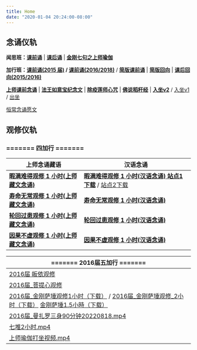 ```yaml
---
title: Home
date: "2020-01-04 20:24:00-08:00"
---
```


## 念诵仪轨

**闻思班：[课前诵](https://s3.ap-northeast-1.wasabisys.com/hdcx/hdv/videos/%E8%AF%BE%E5%89%8D%E5%BF%B5%E8%AF%B5.mp4)** | **[课后诵](https://s3.ap-northeast-1.wasabisys.com/hdcx/hdv/videos/%E9%97%BB%E6%80%9D%E7%8F%AD%E8%AF%BE%E5%90%8E%E8%AF%B5.mp4)** | **[金刚七句之上师瑜伽](https://s3.ap-northeast-1.wasabisys.com/hdcx/hdv/videos/%e9%87%91%e5%88%9a%e4%b8%83%e5%8f%a5-%e6%b5%81%e7%95%85%e7%89%88.mp4)**

**加行班：[课前诵(2015 届)](https://s3.ap-northeast-1.wasabisys.com/hdcx/hdv/videos/2015%E5%8A%A0%E8%A1%8C%E7%8F%AD%E8%AF%BE%E5%89%8D%E5%BF%B5%E8%AF%B5.mp4) / [课前诵(2016/2018)](https://s3.ap-northeast-1.wasabisys.com/hdcx/hdv/videos/2018%E5%8A%A0%E8%A1%8C%E7%8F%AD%E8%AF%BE%E5%89%8D%E5%BF%B5%E8%AF%B5.mp4)** / **[简版课前诵](https://s3.ap-northeast-1.wasabisys.com/hdcx/hdv/videos/%E5%8A%A0%E8%A1%8C%E7%8F%AD%E7%AE%80%E7%89%88%E8%AF%BE%E5%89%8D%E5%BF%B5%E8%AF%B5.mp4)** | **[简版回向](https://s3.ap-northeast-1.wasabisys.com/hdcx/hdv/videos/%E5%9B%9E%E5%90%91(2021%E7%89%88).mp4)** | **[课后回向(2015/2016)](https://s3.ap-northeast-1.wasabisys.com/hdcx/hdv/videos/2015%E8%AF%BE%E5%90%8E%E5%9B%9E%E5%90%91.mp4)**

**[上师课前念诵](https://s3.ap-northeast-1.wasabisys.com/hdcx/hdv/videos/%E4%B8%8A%E5%B8%88%E8%AF%BE%E5%89%8D%E5%BF%B5%E8%AF%B5.mp4)** | **[法王如意宝纪念文](https://s3.ap-northeast-1.wasabisys.com/hdcx/hdv/f/up/img_4578.png)** | **[除疫莲师心咒](https://s3.ap-northeast-1.wasabisys.com/hdcx/hdv/videos/%E9%99%A4%E7%96%AB%E8%8E%B2%E5%B8%88.mp4)** | **[佛说稻秆经](/pages/fsdgj/)** | **[入坐v2](https://www.youtube.com/watch?v=qsYzkp9gCaA&list=PL7aUyQTIJqAjS5nIe9yN7iRuTth5Xgbhf&index=2)** / [入坐v1](https://s3.ap-northeast-1.wasabisys.com/hdcx/hdv/v/%e5%85%a5%e5%9d%90v1.mp4) / [出坐](https://s3.ap-northeast-1.wasabisys.com/hdcx/hdv/v/%e5%87%ba%e5%9d%90.mp4)

[恒常念诵愿文](https://s3.ap-northeast-1.wasabisys.com/hdcx/hdv/v/%e6%81%92%e5%b8%b8%e5%bf%b5%e8%af%b5%e6%84%bf%e6%96%87.mp4)

## 观修仪轨

### ======= 四加行 ======= 
| 上师念诵藏语                                                                                                                                            | 汉语念诵                                                                                                                 |
| ------------------------------------------------------------------------------------------------------------------------------------------------------- | ------------------------------------------------------------------------------------------------------------------------ |
| **[暇满难得观修 1 小时(上师藏文念诵)](https://s3.ap-northeast-1.wasabisys.com/hdcx/hdv/v/4jx/%E6%9A%87%E6%BB%A1%E9%9A%BE%E5%BE%97-%E4%B8%8A%E5%B8%88%E5%BF%B5%E8%AF%B5.mp4)**                            | **[暇满难得观修 1 小时(汉语念诵) 站点1下载](https://s3.ap-northeast-1.wasabisys.com/hdcx/hdv/v/4jx/%E6%9A%87%E6%BB%A1%E9%9A%BE%E5%BE%97.mp4)** / [站点2下载](https://f004.backblazeb2.com/file/hdv001/v/%E6%9A%87%E6%BB%A1%E9%9A%BE%E5%BE%97.mp4) |
| **[寿命无常观修 1 小时(上师藏文念诵)](https://s3.ap-northeast-1.wasabisys.com/hdcx/hdv/v/4jx/%E5%AF%BF%E5%91%BD%E6%97%A0%E5%B8%B8-%E4%B8%8A%E5%B8%88%E5%BF%B5%E8%AF%B5.mp4)**                            | **[寿命无常观修 1 小时(汉语念诵)](https://s3.ap-northeast-1.wasabisys.com/hdcx/hdv/v/4jx/smwc.mp4)** |
| **[轮回过患观修 1 小时(上师藏文念诵)](https://s3.ap-northeast-1.wasabisys.com/hdcx/hdv/v/4jx/%E8%BD%AE%E5%9B%9E%E7%97%9B%E8%8B%A6-%E4%B8%8A%E5%B8%88%E5%BF%B5%E8%AF%B5.mp4)**                            | **[轮回过患观修 1 小时(汉语念诵)](https://s3.ap-northeast-1.wasabisys.com/hdcx/hdv/v/4jx/lhgh.mp4)** |
| **[因果不虚观修 1 小时(上师藏文念诵)](https://s3.ap-northeast-1.wasabisys.com/hdcx/hdv/v/4jx/%E5%9B%A0%E6%9E%9C%E4%B8%8D%E8%99%9A-%E4%B8%8A%E5%B8%88%E5%BF%B5%E8%AF%B5.mp4)**                            | **[因果不虚观修 1 小时(汉语念诵)](https://s3.ap-northeast-1.wasabisys.com/hdcx/hdv/v/4jx/ygbx.mp4)** |

| ======= 2016届五加行 =======     |
| ---------------- |
| [2016届 皈依观修](https://s3.ap-northeast-1.wasabisys.com/hdcx/hdv/v/5jx/2016%E7%9A%88%E4%BE%9D%E8%A7%82%E4%BF%AE.mp4) |
| [2016届_菩提心观修](https://s3.ap-northeast-1.wasabisys.com/hdcx/hdv/v/5jx/2016%E8%8F%A9%E6%8F%90%E5%BF%83%E8%A7%82%E4%BF%AE-%E4%B8%8A%E5%B8%88%E5%BF%B5%E8%AF%B5.mp4)  |
| [2016届_金刚萨埵观修1小时（下载）](https://s3.ap-northeast-1.wasabisys.com/hdcx/hdv/v/5jx/2016/%e6%96%b0%e7%89%88%e9%87%91%e5%88%9a%e8%90%a8%e5%9f%b51%e5%b0%8f%e6%97%b6.mp4)  / [2016届_金刚萨埵观修_2小时（下载）](https://s3.ap-northeast-1.wasabisys.com/hdcx/hdv/v/5jx/2016/%e6%96%b0%e7%89%88%e9%87%91%e5%88%9a%e8%90%a8%e5%9f%b5%e6%89%93%e5%9d%902%e5%b0%8f%e6%97%b6.mp4)  [金刚萨埵1.5小時（下载）](https://s3.ap-northeast-1.wasabisys.com/hdcx/hdv/v/5jx/2016/%e6%96%b0%e7%89%88%e9%87%91%e5%88%9a%e8%90%a8%e5%9f%b5%e6%89%93%e5%9d%901.5%e5%b0%8f%e6%97%b6.mp4) |
| [2016届_曼扎罗三身90分钟20220818.mp4](https://s3.ap-northeast-1.wasabisys.com/hdcx/hdv/v/5jx/2016/%e6%9b%bc%e6%89%8e%e7%bd%97%e4%b8%89%e8%ba%ab90%e5%88%86%e9%92%9f20220818.mp4) | 
| [七堆2小时.mp4](https://s3.ap-northeast-1.wasabisys.com/hdcx/hdv/v/5jx/2016/%e4%b8%83%e5%a0%862%e5%b0%8f%e6%97%b6.mp4) |
| [上师瑜伽打坐视频.mp4](https://s3.ap-northeast-1.wasabisys.com/hdcx/hdv/v/5jx/2016/%E4%B8%8A%E5%B8%88%E7%91%9C%E4%BC%BD%E6%89%93%E5%9D%90%E8%A7%86%E9%A2%91.mp4)|
